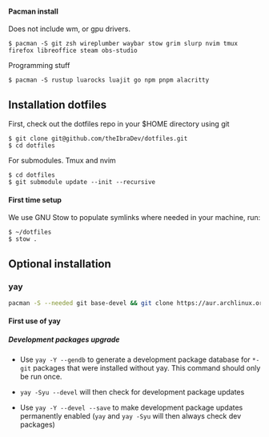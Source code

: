 #### Pacman install
Does not include wm, or gpu drivers.
```
$ pacman -S git zsh wireplumber waybar stow grim slurp nvim tmux firefox libreoffice steam obs-studio
```

Programming stuff
```
$ pacman -S rustup luarocks luajit go npm pnpm alacritty
```

## Installation dotfiles

First, check out the dotfiles repo in your $HOME directory using git

```
$ git clone git@github.com/theIbraDev/dotfiles.git
$ cd dotfiles
```

For submodules. Tmux and nvim
```
$ cd dotfiles
$ git submodule update --init --recursive
```

#### First time setup

We use GNU Stow to populate symlinks where needed in your machine, run:
```
$ ~/dotfiles
$ stow .
```

## Optional installation

### yay


```sh
pacman -S --needed git base-devel && git clone https://aur.archlinux.org/yay.git && cd yay && makepkg -si
```

#### First use of yay

##### Development packages upgrade

- Use `yay -Y --gendb` to generate a development package database for `*-git`
  packages that were installed without yay.
  This command should only be run once.

- `yay -Syu --devel` will then check for development package updates

- Use `yay -Y --devel --save` to make development package updates permanently
  enabled (`yay` and `yay -Syu` will then always check dev packages)
